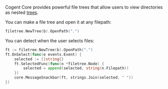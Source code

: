 Cogent Core provides powerful file trees that allow users to view directories as nested [trees](../collections/trees).

You can make a file tree and open it at any filepath:

```Go
filetree.NewTree(b).OpenPath(".")
```

You can detect when the user selects files:

```Go
ft := filetree.NewTree(b).OpenPath(".")
ft.OnSelect(func(e events.Event) {
    selected := []string{}
    ft.SelectedFunc(func(n *filetree.Node) {
        selected = append(selected, string(n.Filepath))
    })
    core.MessageSnackbar(ft, strings.Join(selected, " "))
})
```

<!--  TODO: this is crashing yaegi
You can filter which files or directories are shown:

```Go
ft := filetree.NewTree(b)
ft.FilterFunc = func(path string, info fs.FileInfo) bool {
    return info.IsDir() // only show directories
}
ft.OpenPath(".")
```

-->


